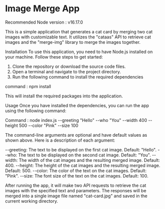 # Image Merge App
Recommended Node version : v16.17.0

This is a simple application that generates a cat card by merging two cat images with customizable text. 
It utilizes the "cataas" API to retrieve cat images and the "merge-img" library to merge the images together.

Installation
To use this application, you need to have Node.js installed on your machine. Follow these steps to get started:

1. Clone the repository or download the source code files.
2. Open a terminal and navigate to the project directory.
3. Run the following command to install the required dependencies

command : npm install

This will install the required packages into the application.

Usage
Once you have installed the dependencies, you can run the app using the following command:

Command : node index.js --greeting "Hello" --who "You" --width 400 --height 500 --color "Pink" --size 100

The command-line arguments are optional and have default values as shown above. Here is a description of each argument:

--greeting: The text to be displayed on the first cat image. Default: "Hello".
--who: The text to be displayed on the second cat image. Default: "You".
--width: The width of the cat images and the resulting merged image. Default: 400.
--height: The height of the cat images and the resulting merged image. Default: 500.
--color: The color of the text on the cat images. Default: "Pink".
--size: The font size of the text on the cat images. Default: 100.

After running the app, it will make two API requests to retrieve the cat images with the specified text and parameters. 
The responses will be merged into a single image file named "cat-card.jpg" and saved in the current working directory.
